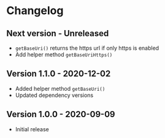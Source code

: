 # Changelog

## Next version - Unreleased

* `getBaseUri()` returns the https url if only https is enabled
* Add helper method `getBaseUriHttps()`

## Version 1.1.0 - 2020-12-02

* Added helper method `getBaseUri()`
* Updated dependency versions

## Version 1.0.0 - 2020-09-09

* Initial release
